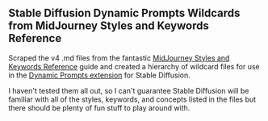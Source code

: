 ## Stable Diffusion Dynamic Prompts Wildcards from MidJourney Styles and Keywords Reference

Scraped the v4 .md files from the fantastic [MidJourney Styles and Keywords Reference](https://github.com/willwulfken/MidJourney-Styles-and-Keywords-Reference) guide and created a hierarchy of wildcard files for use in the [Dynamic Prompts extension](https://github.com/adieyal/sd-dynamic-prompts) for Stable Diffusion. 

I haven't tested them all out, so I can't guarantee Stable Diffusion will be familiar with all of the styles, keywords, and concepts listed in the files but there should be plenty of fun stuff to play around with.
